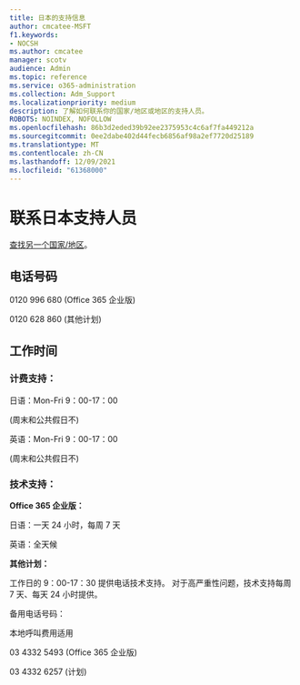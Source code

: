 ```yaml
---
title: 日本的支持信息
author: cmcatee-MSFT
f1.keywords:
- NOCSH
ms.author: cmcatee
manager: scotv
audience: Admin
ms.topic: reference
ms.service: o365-administration
ms.collection: Adm_Support
ms.localizationpriority: medium
description: 了解如何联系你的国家/地区或地区的支持人员。
ROBOTS: NOINDEX, NOFOLLOW
ms.openlocfilehash: 86b3d2eded39b92ee2375953c4c6af7fa449212a
ms.sourcegitcommit: 0ee2dabe402d44fecb6856af98a2ef7720d25189
ms.translationtype: MT
ms.contentlocale: zh-CN
ms.lasthandoff: 12/09/2021
ms.locfileid: "61368000"
---
```

# <a name="contact-support-for-japan"></a>联系日本支持人员

[查找另一个国家/地区](../get-help-support.md)。

## <a name="phone-number"></a>电话号码
0120 996 680 (Office 365 企业版) 

0120 628 860 (其他计划) 

## <a name="hours"></a>工作时间
### <a name="billing-support"></a>计费支持：

日语：Mon-Fri 9：00-17：00

 (周末和公共假日不) 

英语：Mon-Fri 9：00-17：00

 (周末和公共假日不) 

### <a name="technical-support"></a>技术支持：

**Office 365 企业版：**

日语：一天 24 小时，每周 7 天

英语：全天候

**其他计划：**

工作日的 9：00-17：30 提供电话技术支持。 对于高严重性问题，技术支持每周 7 天、每天 24 小时提供。

备用电话号码：

本地呼叫费用适用

03 4332 5493 (Office 365 企业版) 

03 4332 6257 (计划) 
